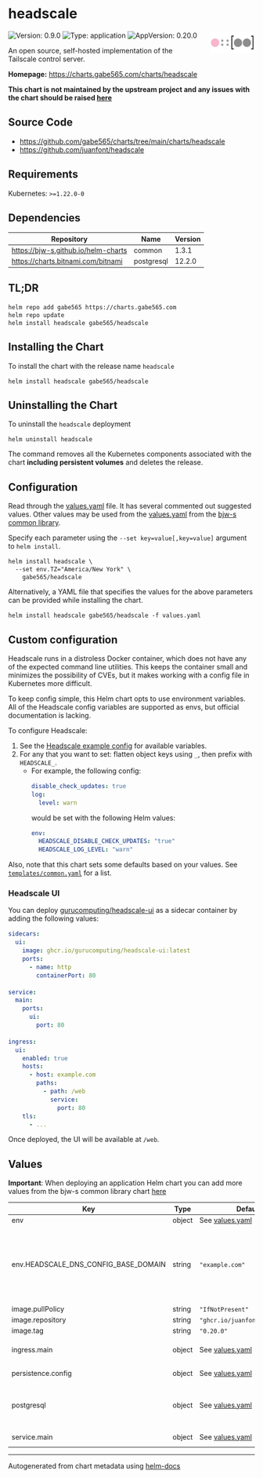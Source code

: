 # headscale

<img src="https://raw.githubusercontent.com/juanfont/headscale/641c6fd439a915150db3c2e83928e289b7e0c9d2/docs/logo/headscale3-dots.png" align="right" width="92" alt="headscale logo" style="padding-left: 20px">

![Version: 0.9.0](https://img.shields.io/badge/Version-0.9.0-informational?style=flat)
![Type: application](https://img.shields.io/badge/Type-application-informational?style=flat)
![AppVersion: 0.20.0](https://img.shields.io/badge/AppVersion-0.20.0-informational?style=flat)

An open source, self-hosted implementation of the Tailscale control server.

**Homepage:** <https://charts.gabe565.com/charts/headscale>

**This chart is not maintained by the upstream project and any issues with the chart should be raised [here](https://github.com/gabe565/charts/issues/new)**

## Source Code

* <https://github.com/gabe565/charts/tree/main/charts/headscale>
* <https://github.com/juanfont/headscale>

## Requirements

Kubernetes: `>=1.22.0-0`

## Dependencies

| Repository | Name | Version |
|------------|------|---------|
| <https://bjw-s.github.io/helm-charts> | common | 1.3.1 |
| <https://charts.bitnami.com/bitnami> | postgresql | 12.2.0 |

## TL;DR

```console
helm repo add gabe565 https://charts.gabe565.com
helm repo update
helm install headscale gabe565/headscale
```

## Installing the Chart

To install the chart with the release name `headscale`

```console
helm install headscale gabe565/headscale
```

## Uninstalling the Chart

To uninstall the `headscale` deployment

```console
helm uninstall headscale
```

The command removes all the Kubernetes components associated with the chart **including persistent volumes** and deletes the release.

## Configuration

Read through the [values.yaml](./values.yaml) file. It has several commented out suggested values.
Other values may be used from the [values.yaml](https://github.com/bjw-s/helm-charts/tree/main/charts/library/common/values.yaml) from the [bjw-s common library](https://github.com/bjw-s/helm-charts/tree/main/charts/library/common).

Specify each parameter using the `--set key=value[,key=value]` argument to `helm install`.

```console
helm install headscale \
  --set env.TZ="America/New York" \
    gabe565/headscale
```

Alternatively, a YAML file that specifies the values for the above parameters can be provided while installing the chart.

```console
helm install headscale gabe565/headscale -f values.yaml
```

## Custom configuration

Headscale runs in a distroless Docker container, which does not have any of the
expected command line utilities. This keeps the container small and minimizes the possibility of CVEs,
but it makes working with a config file in Kubernetes more difficult.

To keep config simple, this Helm chart opts to use environment variables.
All of the Headscale config variables are supported as envs, but official documentation is lacking.

To configure Headscale:
1. See the [Headscale example config](https://github.com/juanfont/headscale/blob/main/config-example.yaml) for available variables.
2. For any that you want to set: flatten object keys using `_`, then prefix with `HEADSCALE_`.
    - For example, the following config:
      ```yaml
      disable_check_updates: true
      log:
        level: warn
      ```
      would be set with the following Helm values:
      ```yaml
      env:
        HEADSCALE_DISABLE_CHECK_UPDATES: "true"
        HEADSCALE_LOG_LEVEL: "warn"
      ```

Also, note that this chart sets some defaults based on your values.
See [`templates/common.yaml`](./templates/common.yaml) for a list.

### Headscale UI

You can deploy [gurucomputing/headscale-ui](https://github.com/gurucomputing/headscale-ui)
as a sidecar container by adding the following values:

```yaml
sidecars:
  ui:
    image: ghcr.io/gurucomputing/headscale-ui:latest
    ports:
      - name: http
        containerPort: 80

service:
  main:
    ports:
      ui:
        port: 80

ingress:
  ui:
    enabled: true
    hosts:
      - host: example.com
        paths:
          - path: /web
            service:
              port: 80
    tls:
      - ...
```

Once deployed, the UI will be available at `/web`.

## Values

**Important**: When deploying an application Helm chart you can add more values from the bjw-s common library chart [here](https://github.com/bjw-s/helm-charts/tree/main/charts/library/common)

| Key | Type | Default | Description |
|-----|------|---------|-------------|
| env | object | See [values.yaml](./values.yaml) | Environment variables. [[ref]](https://github.com/juanfont/headscale/blob/main/config-example.yaml) |
| env.HEADSCALE_DNS_CONFIG_BASE_DOMAIN | string | `"example.com"` | Defines the base domain to create the hostnames for MagicDNS. `base_domain` must be a FQDNs, without the trailing dot. The FQDN of the hosts will be `hostname.user.base_domain` (e.g., _myhost.myuser.example.com_). |
| image.pullPolicy | string | `"IfNotPresent"` | image pull policy |
| image.repository | string | `"ghcr.io/juanfont/headscale"` | image repository |
| image.tag | string | `"0.20.0"` | image tag |
| ingress.main | object | See [values.yaml](./values.yaml) | Enable and configure ingress settings for the chart under this key. |
| persistence.config | object | See [values.yaml](./values.yaml) | Configure persistence settings for the chart under this key. |
| postgresql | object | See [values.yaml](./values.yaml) | Enable and configure postgresql database subchart under this key.    For more options see [postgresql chart documentation](https://github.com/bitnami/charts/tree/master/bitnami/postgresql) |
| service.main | object | See [values.yaml](./values.yaml) | Configures service settings for the chart. |

---
Autogenerated from chart metadata using [helm-docs](https://github.com/norwoodj/helm-docs)
